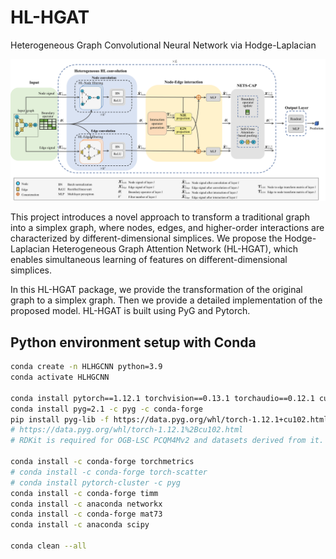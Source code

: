 # HL-HGAT
Heterogeneous Graph Convolutional Neural Network via Hodge-Laplacian

<picture>
<!--  <source media="(prefers-color-scheme: dark)" srcset="YOUR-DARKMODE-IMAGE"> -->
<!--  <source media="(prefers-color-scheme: light)" srcset="YOUR-LIGHTMODE-IMAGE"> -->
 <img alt="YOUR-ALT-TEXT" src="Architecture.png">
</picture>

This project introduces a novel approach to transform a traditional graph into a simplex graph, where nodes, edges, and higher-order interactions are characterized by different-dimensional simplices. We propose the Hodge-Laplacian Heterogeneous Graph Attention Network (HL-HGAT), which enables simultaneous learning of features on different-dimensional simplices.

In this HL-HGAT package, we provide the transformation of the original graph to a simplex graph. Then we provide a detailed implementation of the proposed model. HL-HGAT is built using PyG and Pytorch.

## Python environment setup with Conda

```bash
conda create -n HLHGCNN python=3.9
conda activate HLHGCNN

conda install pytorch==1.12.1 torchvision==0.13.1 torchaudio==0.12.1 cudatoolkit=10.2 -c pytorch
conda install pyg=2.1 -c pyg -c conda-forge
pip install pyg-lib -f https://data.pyg.org/whl/torch-1.12.1+cu102.html
# https://data.pyg.org/whl/torch-1.12.1%2Bcu102.html
# RDKit is required for OGB-LSC PCQM4Mv2 and datasets derived from it.  

conda install -c conda-forge torchmetrics
# conda install -c conda-forge torch-scatter
# conda install pytorch-cluster -c pyg
conda install -c conda-forge timm
conda install -c anaconda networkx
conda install -c conda-forge mat73
conda install -c anaconda scipy

conda clean --all
```
